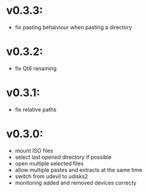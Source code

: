 # v0.3.3:
* fix pasting behaiviour when pasting a directory

# v0.3.2:
* fix Qt6 renaming

# v0.3.1:
* fix relative paths

# v0.3.0:
* mount ISO files
* select last opened directory if possible
* open multiple selected files
* allow multiple pastes and extracts at the same time
* switch from udevil to udisks2
* monitoring added and removed devices correcty
